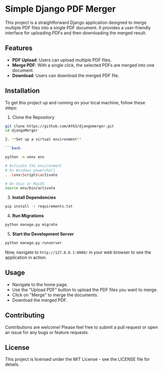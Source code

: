 # Simple Django PDF Merger

This project is a straightforward Django application designed to merge multiple PDF files into a single PDF document. It provides a user-friendly interface for uploading PDFs and then downloading the merged result.

## Features

- **PDF Upload**: Users can upload multiple PDF files.
- **Merge PDF**: With a single click, the selected PDFs are merged into one document.
- **Download**: Users can download the merged PDF file.

## Installation

To get this project up and running on your local machine, follow these steps:

1. Clone the Repository

```bash
git clone https://github.com/AYG3/djangomerger.git
cd djangoMerger

2. **Set up a virtual environment**

```bash

python -m venv env

# Activate the environment
# On Windows powershell
. .\env\Scripts\activate

# On Unix or MacOS
source env/bin/activate
```

3. **Install Dependencies**

```bash
pip install -r requirements.txt
```

4. **Run Migrations**

```bash
python manage.py migrate
```

5. **Start the Development Server**

```bash
python manage.py runserver
```

Now, navigate to `http://127.0.0.1:8000/` in your web browser to see the application in action.

## Usage

- Navigate to the home page.
- Use the "Upload PDF" button to upload the PDF files you want to merge.
- Click on "Merge" to merge the documents.
- Download the merged PDF.

## Contributing

Contributions are welcome! Please feel free to submit a pull request or open an issue for any bugs or feature requests.

## License

This project is licensed under the MIT License - see the LICENSE file for details.
```

